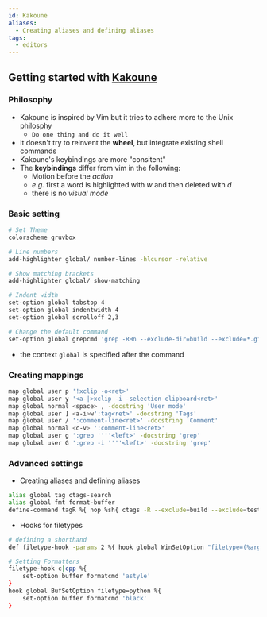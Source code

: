 ```yaml
---
id: Kakoune
aliases:
  - Creating aliases and defining aliases
tags:
  - editors
---
```

## Getting started with [Kakoune](http://kakoune.org/)
### Philosophy
- Kakoune is inspired by Vim but it tries to adhere more to the Unix philosphy
	- `Do one thing and do it well`
- it doesn't try to reinvent the **wheel**, but integrate existing shell commands
- Kakoune's keybindings are more "consitent"
- The **keybindings** differ from vim in the following:
	- Motion before the *action* 
	- *e.g.* first a word is highlighted with *w* and then deleted with *d*
	- there is no *visual mode*
### Basic setting
```bash
# Set Theme
colorscheme gruvbox 

# Line numbers
add-highlighter global/ number-lines -hlcursor -relative

# Show matching brackets
add-highlighter global/ show-matching 

# Indent width
set-option global tabstop 4
set-option global indentwidth 4
set-option global scrolloff 2,3

# Change the default command
set-option global grepcmd 'grep -RHn --exclude-dir=build --exclude=*.git* --exclude=tags --exclude-dir=node_modules'
```
- the context `global` is specified after the command
### Creating mappings
```bash
map global user p '!xclip -o<ret>'
map global user y '<a-|>xclip -i -selection clipboard<ret>'
map global normal <space> , -docstring 'User mode'
map global user ] <a-i>w':tag<ret>' -docstring 'Tags'
map global user / ':comment-line<ret>' -docstring 'Comment'
map global normal <c-v> ':comment-line<ret>'
map global user g ':grep ''''<left>' -docstring 'grep'
map global user G ':grep -i ''''<left>' -docstring 'grep'
```
### Advanced settings
- Creating aliases and defining aliases
```bash
alias global tag ctags-search
alias global fmt format-buffer
define-command tagR %{ nop %sh{ ctags -R --exclude=build --exclude=test --exclude=.git $(dirname)} }
```
- Hooks for filetypes 
```bash
# defining a shorthand
def filetype-hook -params 2 %{ hook global WinSetOption "filetype=(%arg{1})" %arg{2} }

# Setting Formatters
filetype-hook c|cpp %{
	set-option buffer formatcmd 'astyle'
}
hook global BufSetOption filetype=python %{
    set-option buffer formatcmd 'black'
}
```